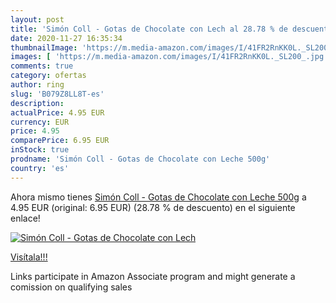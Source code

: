 ```yaml
---
layout: post
title: 'Simón Coll - Gotas de Chocolate con Lech al 28.78 % de descuento'
date: 2020-11-27 16:35:34
thumbnailImage: 'https://m.media-amazon.com/images/I/41FR2RnKK0L._SL200_.jpg'
images: [ 'https://m.media-amazon.com/images/I/41FR2RnKK0L._SL200_.jpg' ]
comments: true
category: ofertas
author: ring
slug: 'B079Z8LL8T-es'
description:
actualPrice: 4.95 EUR
currency: EUR
price: 4.95
comparePrice: 6.95 EUR
inStock: true
prodname: 'Simón Coll - Gotas de Chocolate con Leche 500g'
country: 'es'
---
```


Ahora mismo tienes [Simón Coll - Gotas de Chocolate con Leche 500g](https://www.amazon.es/dp/B079Z8LL8T/?tag=tolees-21) a 4.95 EUR (original: 6.95 EUR) (28.78 %  de descuento) en el siguiente enlace!

[![Simón Coll - Gotas de Chocolate con Lech](https://m.media-amazon.com/images/I/41FR2RnKK0L._SL200_.jpg)](https://www.amazon.es/dp/B079Z8LL8T/?tag=tolees-21)

[Visítala!!!](https://www.amazon.es/dp/B079Z8LL8T/?tag=tolees-21)

Links participate in Amazon Associate program and might generate a comission on qualifying sales
